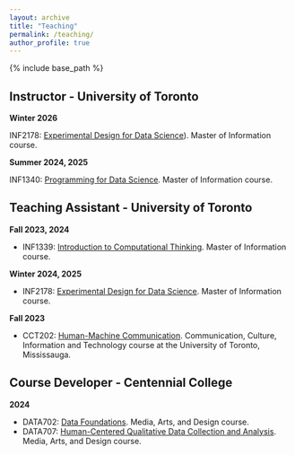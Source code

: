 ```yaml
---
layout: archive
title: "Teaching"
permalink: /teaching/
author_profile: true
---
```



{% include base_path %}

Instructor - University of Toronto
------

**Winter 2026**

INF2178: [Experimental Design for Data Science](https://ischool.utoronto.ca/course/experimental-design-for-data-science/)). Master of Information course.

**Summer 2024, 2025**

INF1340: [Programming for Data Science](https://ischool.utoronto.ca/course/programming-for-data-science/). Master of Information course.



Teaching Assistant - University of Toronto
------

**Fall 2023, 2024**

- INF1339: [Introduction to Computational Thinking](https://ischool.utoronto.ca/course/introduction-to-computational-thinking/). Master of Information course.

**Winter 2024, 2025**

- INF2178: [Experimental Design for Data Science](https://ischool.utoronto.ca/course/experimental-design-for-data-science/). Master of Information course.

**Fall 2023**

- CCT202: [Human-Machine Communication](https://utm.calendar.utoronto.ca/course/cct202h5). Communication, Culture, Information and Technology course at the University of Toronto, Mississauga.



Course Developer - Centennial College
------
**2024**
- DATA702: [Data Foundations](https://db2.centennialcollege.ca/ce/coursedetail.php?CourseCode=DATA-702). Media, Arts, and Design course.
- DATA707: [Human-Centered Qualitative Data Collection and Analysis](https://www.centennialcollege.ca/programs-courses/full-time/course/human-centred-qualitative-data). Media, Arts, and Design course.


